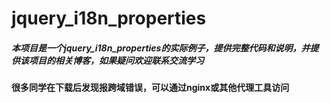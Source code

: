 # jquery_i18n_properties
##### 本项目是一个jquery_i18n_properties的实际例子，提供完整代码和说明，并提供该项目的相关博客，如果疑问欢迎联系交流学习

**很多同学在下载后发现报跨域错误，可以通过nginx或其他代理工具访问**
